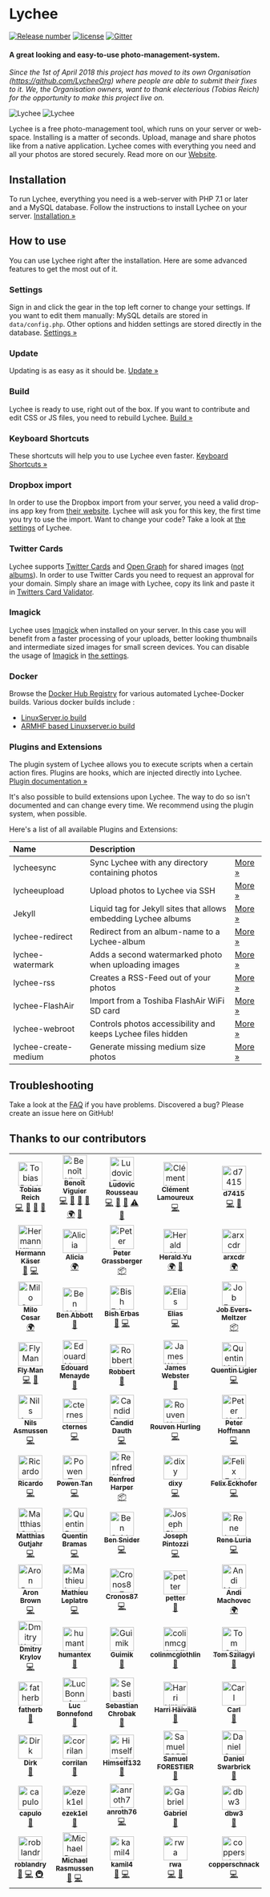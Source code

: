 # Lychee

[![Release number](https://img.shields.io/github/release/LycheeOrg/Lychee.svg)](https://github.com/LycheeOrg/Lychee/releases)
[![license](https://img.shields.io/github/license/LycheeOrg/Lychee.svg)](https://github.com/LycheeOrg/Lychee/blob/master/LICENSE)
[![Gitter](https://img.shields.io/gitter/room/LycheeOrg/Lobby.svg?logo=gitter)](https://gitter.im/LycheeOrg/Lobby)


#### A great looking and easy-to-use photo-management-system.

*Since the 1st of April 2018 this project has moved to its own Organisation (https://github.com/LycheeOrg) where people are able to submit their fixes to it. We, the Organisation owners, want to thank electerious (Tobias Reich) for the opportunity to make this project live on.*

![Lychee](https://camo.githubusercontent.com/b9010f02c634219795950e034f511f4cf4af5c60/68747470733a2f2f732e656c6563746572696f75732e636f6d2f696d616765732f6c79636865652f312e6a706567)
![Lychee](https://camo.githubusercontent.com/5484591f0b15b6ba27d4845b292cc5d3a988b3b9/68747470733a2f2f732e656c6563746572696f75732e636f6d2f696d616765732f6c79636865652f322e6a706567)

Lychee is a free photo-management tool, which runs on your server or web-space. Installing is a matter of seconds. Upload, manage and share photos like from a native application. Lychee comes with everything you need and all your photos are stored securely. Read more on our [Website](https://LycheeOrg.github.io).

## Installation

To run Lychee, everything you need is a web-server with PHP 7.1 or later and a MySQL database. Follow the instructions to install Lychee on your server. [Installation &#187;](https://github.com/LycheeOrg/Lychee/wiki/Installation)

## How to use

You can use Lychee right after the installation. Here are some advanced features to get the most out of it.

### Settings

Sign in and click the gear in the top left corner to change your settings. If you want to edit them manually: MySQL details are stored in `data/config.php`. Other options and hidden settings are stored directly in the database. [Settings &#187;](https://github.com/LycheeOrg/Lychee/wiki/Settings)

### Update

Updating is as easy as it should be.  [Update &#187;](https://github.com/LycheeOrg/Lychee/wiki/Update)

### Build

Lychee is ready to use, right out of the box. If you want to contribute and edit CSS or JS files, you need to rebuild Lychee. [Build &#187;](https://github.com/LycheeOrg/Lychee/wiki/Build)

### Keyboard Shortcuts

These shortcuts will help you to use Lychee even faster. [Keyboard Shortcuts &#187;](https://github.com/LycheeOrg/Lychee/wiki/Keyboard%20Shortcuts)

### Dropbox import

In order to use the Dropbox import from your server, you need a valid drop-ins app key from [their website](https://www.dropbox.com/developers/apps/create). Lychee will ask you for this key, the first time you try to use the import. Want to change your code? Take a look at [the settings](https://github.com/LycheeOrg/Lychee/wiki/Settings) of Lychee.

### Twitter Cards

Lychee supports [Twitter Cards](https://dev.twitter.com/docs/cards) and [Open Graph](http://opengraphprotocol.org) for shared images ([not albums](https://github.com/electerious/Lychee/issues/384)). In order to use Twitter Cards you need to request an approval for your domain. Simply share an image with Lychee, copy its link and paste it in [Twitters Card Validator](https://dev.twitter.com/docs/cards/validation/validator).

### Imagick

Lychee uses [Imagick](https://www.imagemagick.org) when installed on your server. In this case you will benefit from a faster processing of your uploads, better looking thumbnails and intermediate sized images for small screen devices. You can disable the usage of [Imagick](https://www.imagemagick.org) in [the settings](https://github.com/LycheeOrg/Lychee/wiki/Settings).

### Docker

Browse the [Docker Hub Registry](https://hub.docker.com/r/) for various automated Lychee-Docker builds.
Various docker builds include :
- [LinuxServer.io build](https://hub.docker.com/r/linuxserver/lychee/)
- [ARMHF based Linuxserver.io build](https://hub.docker.com/r/lsioarmhf/lychee/)

### Plugins and Extensions

The plugin system of Lychee allows you to execute scripts when a certain action fires. Plugins are hooks, which are injected directly into Lychee. [Plugin documentation &#187;](https://github.com/LycheeOrg/Lychee/wiki/Plugins)

It's also possible to build extensions upon Lychee. The way to do so isn't documented and can change every time. We recommend using the plugin system, when possible.

Here's a list of all available Plugins and Extensions:

| Name | Description | |
|:-----------|:------------|:------------|
| lycheesync | Sync Lychee with any directory containing photos | [More &#187;](https://github.com/GustavePate/lycheesync) |
| lycheeupload | Upload photos to Lychee via SSH | [More &#187;](https://github.com/r0x0r/lycheeupload) |
| Jekyll | Liquid tag for Jekyll sites that allows embedding Lychee albums | [More &#187;](https://gist.github.com/tobru/9171700) |
| lychee-redirect | Redirect from an album-name to a Lychee-album | [More &#187;](https://github.com/electerious/lychee-redirect) |
| lychee-watermark | Adds a second watermarked photo when uploading images | [More &#187;](https://github.com/electerious/lychee-watermark) |
| lychee-rss | Creates a RSS-Feed out of your photos | [More &#187;](https://github.com/cternes/Lychee-RSS) |
| lychee-FlashAir | Import from a Toshiba FlashAir WiFi SD card | [More &#187;](https://github.com/mhp/Lychee-FlashAir) |
| lychee-webroot | Controls photos accessibility and keeps Lychee files hidden | [More &#187;](https://github.com/Bramas/lychee-webroot) |
| lychee-create-medium | Generate missing medium size photos | [More &#187;](https://github.com/Bramas/lychee-create-medium) |

## Troubleshooting

Take a look at the [FAQ](https://github.com/LycheeOrg/Lychee/wiki/FAQ) if you have problems. Discovered a bug? Please create an issue here on GitHub!


## Thanks to our contributors

<!-- ALL-CONTRIBUTORS-LIST:START - Do not remove or modify this section -->
<!-- prettier-ignore -->
<table>
  <tr>
    <td align="center"><a href="http://electerious.com"><img src="https://avatars1.githubusercontent.com/u/499088?v=4" width="48px;" alt="Tobias Reich"/><br /><sub><b>Tobias Reich</b></sub></a><br /><a href="https://github.com/LycheeOrg/Lychee/commits?author=electerious" title="Code">💻</a> <a href="https://github.com/LycheeOrg/Lychee/commits?author=electerious" title="Documentation">📖</a> <a href="https://github.com/LycheeOrg/Lychee/issues?q=author%3Aelecterious" title="Bug reports">🐛</a> <a href="#design-electerious" title="Design">🎨</a></td>
    <td align="center"><a href="https://github.com/ildyria"><img src="https://avatars3.githubusercontent.com/u/627094?v=4" width="48px;" alt="Benoît Viguier"/><br /><sub><b>Benoît Viguier</b></sub></a><br /><a href="https://github.com/LycheeOrg/Lychee/commits?author=ildyria" title="Code">💻</a> <a href="https://github.com/LycheeOrg/Lychee/issues?q=author%3Aildyria" title="Bug reports">🐛</a> <a href="#design-ildyria" title="Design">🎨</a> <a href="https://github.com/LycheeOrg/Lychee/commits?author=ildyria" title="Documentation">📖</a> <a href="#translation-ildyria" title="Translation">🌍</a> <a href="#review-ildyria" title="Reviewed Pull Requests">👀</a></td>
    <td align="center"><a href="http://ludovicrousseau.blogspot.com/"><img src="https://avatars1.githubusercontent.com/u/398496?v=4" width="48px;" alt="Ludovic Rousseau"/><br /><sub><b>Ludovic Rousseau</b></sub></a><br /><a href="https://github.com/LycheeOrg/Lychee/commits?author=LudovicRousseau" title="Code">💻</a> <a href="https://github.com/LycheeOrg/Lychee/issues?q=author%3ALudovicRousseau" title="Bug reports">🐛</a> <a href="https://github.com/LycheeOrg/Lychee/commits?author=LudovicRousseau" title="Documentation">📖</a> <a href="https://github.com/LycheeOrg/Lychee/commits?author=LudovicRousseau" title="Tests">⚠️</a> <a href="#review-LudovicRousseau" title="Reviewed Pull Requests">👀</a></td>
    <td align="center"><a href="http://www.clementlamoureux.fr"><img src="https://avatars2.githubusercontent.com/u/2447419?v=4" width="48px;" alt="Clément Lamoureux"/><br /><sub><b>Clément Lamoureux</b></sub></a><br /><a href="https://github.com/LycheeOrg/Lychee/commits?author=clementlamoureux" title="Code">💻</a></td>
    <td align="center"><a href="https://github.com/d7415"><img src="https://avatars3.githubusercontent.com/u/1611702?v=4" width="48px;" alt="d7415"/><br /><sub><b>d7415</b></sub></a><br /><a href="https://github.com/LycheeOrg/Lychee/commits?author=d7415" title="Code">💻</a> <a href="https://github.com/LycheeOrg/Lychee/issues?q=author%3Ad7415" title="Bug reports">🐛</a></td>
    <td align="center"><a href="https://github.com/bennettscience"><img src="https://avatars3.githubusercontent.com/u/3878010?v=4" width="48px;" alt="Brian"/><br /><sub><b>Brian</b></sub></a><br /><a href="https://github.com/LycheeOrg/Lychee/commits?author=bennettscience" title="Code">💻</a> <a href="https://github.com/LycheeOrg/Lychee/issues?q=author%3Abennettscience" title="Bug reports">🐛</a></td>
  </tr>
  <tr>
    <td align="center"><a href="http://volt.io"><img src="https://avatars2.githubusercontent.com/u/129883?v=4" width="48px;" alt="Hermann Käser"/><br /><sub><b>Hermann Käser</b></sub></a><br /><a href="https://github.com/LycheeOrg/Lychee/issues?q=author%3Ahermzz" title="Bug reports">🐛</a> <a href="https://github.com/LycheeOrg/Lychee/commits?author=hermzz" title="Code">💻</a></td>
    <td align="center"><a href="https://github.com/deatheguard"><img src="https://avatars1.githubusercontent.com/u/43773363?v=4" width="48px;" alt="Alicia"/><br /><sub><b>Alicia</b></sub></a><br /><a href="#translation-deatheguard" title="Translation">🌍</a></td>
    <td align="center"><a href="http://petergrassberger.com"><img src="https://avatars0.githubusercontent.com/u/666289?v=4" width="48px;" alt="Peter Grassberger"/><br /><sub><b>Peter Grassberger</b></sub></a><br /><a href="#platform-PeterTheOne" title="Packaging/porting to new platform">📦</a></td>
    <td align="center"><a href="https://twitter.com/herald_yu"><img src="https://avatars2.githubusercontent.com/u/3388604?v=4" width="48px;" alt="Herald Yu"/><br /><sub><b>Herald Yu</b></sub></a><br /><a href="#translation-yuhr123" title="Translation">🌍</a> <a href="https://github.com/LycheeOrg/Lychee/issues?q=author%3Ayuhr123" title="Bug reports">🐛</a></td>
    <td align="center"><a href="https://github.com/arxcdr"><img src="https://avatars0.githubusercontent.com/u/34399111?v=4" width="48px;" alt="arxcdr"/><br /><sub><b>arxcdr</b></sub></a><br /><a href="#translation-arxcdr" title="Translation">🌍</a></td>
    <td align="center"><a href="https://github.com/jeyca"><img src="https://avatars0.githubusercontent.com/u/37297730?v=4" width="48px;" alt="jeyca"/><br /><sub><b>jeyca</b></sub></a><br /><a href="https://github.com/LycheeOrg/Lychee/issues?q=author%3Ajeyca" title="Bug reports">🐛</a></td>
  </tr>
  <tr>
    <td align="center"><a href="http://mcesar.nl"><img src="https://avatars2.githubusercontent.com/u/5261909?v=4" width="48px;" alt="Milo Cesar"/><br /><sub><b>Milo Cesar</b></sub></a><br /><a href="#translation-milo526" title="Translation">🌍</a></td>
    <td align="center"><a href="https://github.com/benabbottnz"><img src="https://avatars2.githubusercontent.com/u/2616473?v=4" width="48px;" alt="Ben Abbott"/><br /><sub><b>Ben Abbott</b></sub></a><br /><a href="https://github.com/LycheeOrg/Lychee/commits?author=benabbottnz" title="Documentation">📖</a></td>
    <td align="center"><a href="https://github.com/bisherbas"><img src="https://avatars3.githubusercontent.com/u/42714627?v=4" width="48px;" alt="Bish Erbas"/><br /><sub><b>Bish Erbas</b></sub></a><br /><a href="https://github.com/LycheeOrg/Lychee/issues?q=author%3Abisherbas" title="Bug reports">🐛</a> <a href="https://github.com/LycheeOrg/Lychee/commits?author=bisherbas" title="Code">💻</a></td>
    <td align="center"><a href="https://github.com/elias-fauser"><img src="https://avatars1.githubusercontent.com/u/6170129?v=4" width="48px;" alt="Elias"/><br /><sub><b>Elias</b></sub></a><br /><a href="https://github.com/LycheeOrg/Lychee/commits?author=elias-fauser" title="Code">💻</a></td>
    <td align="center"><a href="https://github.com/jobevers"><img src="https://avatars2.githubusercontent.com/u/2380127?v=4" width="48px;" alt="Job Evers‐Meltzer"/><br /><sub><b>Job Evers‐Meltzer</b></sub></a><br /><a href="#platform-jobevers" title="Packaging/porting to new platform">📦</a></td>
    <td align="center"><a href="https://captnemo.in"><img src="https://avatars3.githubusercontent.com/u/584253?v=4" width="48px;" alt="Nemo"/><br /><sub><b>Nemo</b></sub></a><br /><a href="https://github.com/LycheeOrg/Lychee/commits?author=captn3m0" title="Code">💻</a></td>
  </tr>
  <tr>
    <td align="center"><a href="https://github.com/fly-man-"><img src="https://avatars2.githubusercontent.com/u/115279?v=4" width="48px;" alt="Fly Man"/><br /><sub><b>Fly Man</b></sub></a><br /><a href="https://github.com/LycheeOrg/Lychee/commits?author=fly-man-" title="Code">💻</a> <a href="https://github.com/LycheeOrg/Lychee/commits?author=fly-man-" title="Documentation">📖</a></td>
    <td align="center"><a href="https://edouardmenayde.fr"><img src="https://avatars0.githubusercontent.com/u/6023858?v=4" width="48px;" alt="Edouard Menayde"/><br /><sub><b>Edouard Menayde</b></sub></a><br /><a href="https://github.com/LycheeOrg/Lychee/commits?author=edouardmenayde" title="Documentation">📖</a></td>
    <td align="center"><a href="https://www.robbertluit.be"><img src="https://avatars3.githubusercontent.com/u/10846766?v=4" width="48px;" alt="Robbert"/><br /><sub><b>Robbert</b></sub></a><br /><a href="https://github.com/LycheeOrg/Lychee/commits?author=RobLui" title="Documentation">📖</a></td>
    <td align="center"><a href="https://github.com/jimmcslim"><img src="https://avatars1.githubusercontent.com/u/285469?v=4" width="48px;" alt="James Webster"/><br /><sub><b>James Webster</b></sub></a><br /><a href="https://github.com/LycheeOrg/Lychee/commits?author=jimmcslim" title="Documentation">📖</a></td>
    <td align="center"><a href="http://www.qligier.ch"><img src="https://avatars3.githubusercontent.com/u/3299399?v=4" width="48px;" alt="Quentin Ligier"/><br /><sub><b>Quentin Ligier</b></sub></a><br /><a href="https://github.com/LycheeOrg/Lychee/commits?author=qligier" title="Code">💻</a></td>
    <td align="center"><a href="https://github.com/mhp"><img src="https://avatars1.githubusercontent.com/u/5925?v=4" width="48px;" alt="Michael Procter"/><br /><sub><b>Michael Procter</b></sub></a><br /><a href="https://github.com/LycheeOrg/Lychee/commits?author=mhp" title="Code">💻</a></td>
  </tr>
  <tr>
    <td align="center"><a href="http://www.script-solution.de"><img src="https://avatars3.githubusercontent.com/u/185603?v=4" width="48px;" alt="Nils Asmussen"/><br /><sub><b>Nils Asmussen</b></sub></a><br /><a href="https://github.com/LycheeOrg/Lychee/commits?author=hrniels" title="Code">💻</a></td>
    <td align="center"><a href="https://github.com/cternes"><img src="https://avatars3.githubusercontent.com/u/928198?v=4" width="48px;" alt="cternes"/><br /><sub><b>cternes</b></sub></a><br /><a href="https://github.com/LycheeOrg/Lychee/commits?author=cternes" title="Code">💻</a></td>
    <td align="center"><a href="https://github.com/cdauth"><img src="https://avatars3.githubusercontent.com/u/1801792?v=4" width="48px;" alt="Candid Dauth"/><br /><sub><b>Candid Dauth</b></sub></a><br /><a href="https://github.com/LycheeOrg/Lychee/commits?author=cdauth" title="Code">💻</a></td>
    <td align="center"><a href="https://rhurling.de"><img src="https://avatars2.githubusercontent.com/u/840655?v=4" width="48px;" alt="Rouven Hurling"/><br /><sub><b>Rouven Hurling</b></sub></a><br /><a href="https://github.com/LycheeOrg/Lychee/commits?author=rhurling" title="Code">💻</a></td>
    <td align="center"><a href="http://hoffmanns-eck.blogspot.com/"><img src="https://avatars2.githubusercontent.com/u/432592?v=4" width="48px;" alt="Peter Hoffmann"/><br /><sub><b>Peter Hoffmann</b></sub></a><br /><a href="https://github.com/LycheeOrg/Lychee/commits?author=HoffmannP" title="Code">💻</a></td>
    <td align="center"><a href="https://github.com/djdallmann"><img src="https://avatars1.githubusercontent.com/u/7385812?v=4" width="48px;" alt="djdallmann"/><br /><sub><b>djdallmann</b></sub></a><br /><a href="https://github.com/LycheeOrg/Lychee/commits?author=djdallmann" title="Code">💻</a></td>
  </tr>
  <tr>
    <td align="center"><a href="https://github.com/bb-Ricardo"><img src="https://avatars0.githubusercontent.com/u/771836?v=4" width="48px;" alt="Ricardo"/><br /><sub><b>Ricardo</b></sub></a><br /><a href="https://github.com/LycheeOrg/Lychee/commits?author=bb-Ricardo" title="Code">💻</a></td>
    <td align="center"><a href="https://github.com/powentan"><img src="https://avatars3.githubusercontent.com/u/168433?v=4" width="48px;" alt="Powen Tan"/><br /><sub><b>Powen Tan</b></sub></a><br /><a href="https://github.com/LycheeOrg/Lychee/commits?author=powentan" title="Code">💻</a></td>
    <td align="center"><a href="http://renf.red"><img src="https://avatars0.githubusercontent.com/u/3800339?v=4" width="48px;" alt="Renfred Harper"/><br /><sub><b>Renfred Harper</b></sub></a><br /><a href="#platform-renfredxh" title="Packaging/porting to new platform">📦</a></td>
    <td align="center"><a href="https://github.com/dixy"><img src="https://avatars1.githubusercontent.com/u/1023798?v=4" width="48px;" alt="dixy"/><br /><sub><b>dixy</b></sub></a><br /><a href="https://github.com/LycheeOrg/Lychee/commits?author=dixy" title="Code">💻</a></td>
    <td align="center"><a href="https://tribut.de"><img src="https://avatars2.githubusercontent.com/u/719105?v=4" width="48px;" alt="Felix Eckhofer"/><br /><sub><b>Felix Eckhofer</b></sub></a><br /><a href="https://github.com/LycheeOrg/Lychee/commits?author=tribut" title="Code">💻</a></td>
    <td align="center"><a href="https://github.com/karlak"><img src="https://avatars0.githubusercontent.com/u/591411?v=4" width="48px;" alt="Bocquet Aldric"/><br /><sub><b>Bocquet Aldric</b></sub></a><br /><a href="https://github.com/LycheeOrg/Lychee/commits?author=karlak" title="Code">💻</a></td>
  </tr>
  <tr>
    <td align="center"><a href="https://matthias-gutjahr.de"><img src="https://avatars3.githubusercontent.com/u/68414?v=4" width="48px;" alt="Matthias Gutjahr"/><br /><sub><b>Matthias Gutjahr</b></sub></a><br /><a href="https://github.com/LycheeOrg/Lychee/commits?author=mattsches" title="Code">💻</a></td>
    <td align="center"><a href="http://bramas.fr"><img src="https://avatars2.githubusercontent.com/u/835068?v=4" width="48px;" alt="Quentin Bramas"/><br /><sub><b>Quentin Bramas</b></sub></a><br /><a href="https://github.com/LycheeOrg/Lychee/commits?author=Bramas" title="Code">💻</a></td>
    <td align="center"><a href="http://www.bensnider.com/"><img src="https://avatars2.githubusercontent.com/u/57701?v=4" width="48px;" alt="Ben Snider"/><br /><sub><b>Ben Snider</b></sub></a><br /><a href="https://github.com/LycheeOrg/Lychee/commits?author=stupergenius" title="Code">💻</a></td>
    <td align="center"><a href="http://pintozzi.com"><img src="https://avatars1.githubusercontent.com/u/39943?v=4" width="48px;" alt="Joseph Pintozzi"/><br /><sub><b>Joseph Pintozzi</b></sub></a><br /><a href="https://github.com/LycheeOrg/Lychee/commits?author=pyro2927" title="Code">💻</a></td>
    <td align="center"><a href="https://github.com/reneluria"><img src="https://avatars3.githubusercontent.com/u/1652160?v=4" width="48px;" alt="Rene Luria"/><br /><sub><b>Rene Luria</b></sub></a><br /><a href="https://github.com/LycheeOrg/Lychee/commits?author=reneluria" title="Code">💻</a></td>
    <td align="center"><a href="https://nilswindisch.de"><img src="https://avatars3.githubusercontent.com/u/914680?v=4" width="48px;" alt="Nils Windisch"/><br /><sub><b>Nils Windisch</b></sub></a><br /><a href="https://github.com/LycheeOrg/Lychee/commits?author=nilswindisch" title="Documentation">📖</a></td>
  </tr>
  <tr>
    <td align="center"><a href="http://www.birdwingfx.com"><img src="https://avatars1.githubusercontent.com/u/6484397?v=4" width="48px;" alt="Aron Brown"/><br /><sub><b>Aron Brown</b></sub></a><br /><a href="https://github.com/LycheeOrg/Lychee/commits?author=birdwing" title="Code">💻</a></td>
    <td align="center"><a href="http://mathieu-leplatre.info"><img src="https://avatars2.githubusercontent.com/u/546692?v=4" width="48px;" alt="Mathieu Leplatre"/><br /><sub><b>Mathieu Leplatre</b></sub></a><br /><a href="https://github.com/LycheeOrg/Lychee/commits?author=leplatrem" title="Code">💻</a></td>
    <td align="center"><a href="https://github.com/Cronos87"><img src="https://avatars1.githubusercontent.com/u/1923206?v=4" width="48px;" alt="Cronos87"/><br /><sub><b>Cronos87</b></sub></a><br /><a href="https://github.com/LycheeOrg/Lychee/commits?author=Cronos87" title="Code">💻</a></td>
    <td align="center"><a href="https://github.com/expiredemulsion"><img src="https://avatars3.githubusercontent.com/u/2619582?v=4" width="48px;" alt="petter"/><br /><sub><b>petter</b></sub></a><br /><a href="https://github.com/LycheeOrg/Lychee/issues?q=author%3Aexpiredemulsion" title="Bug reports">🐛</a></td>
    <td align="center"><a href="https://github.com/andimachovec"><img src="https://avatars2.githubusercontent.com/u/26166277?v=4" width="48px;" alt="Andi Machovec"/><br /><sub><b>Andi Machovec</b></sub></a><br /><a href="#translation-andimachovec" title="Translation">🌍</a></td>
    <td align="center"><a href="https://github.com/mkiric"><img src="https://avatars2.githubusercontent.com/u/2616406?v=4" width="48px;" alt="mkiric"/><br /><sub><b>mkiric</b></sub></a><br /><a href="https://github.com/LycheeOrg/Lychee/commits?author=mkiric" title="Code">💻</a></td>
  </tr>
  <tr>
    <td align="center"><a href="https://github.com/pentabion"><img src="https://avatars1.githubusercontent.com/u/8767374?v=4" width="48px;" alt="Dmitry Krylov"/><br /><sub><b>Dmitry Krylov</b></sub></a><br /><a href="https://github.com/LycheeOrg/Lychee/commits?author=pentabion" title="Code">💻</a></td>
    <td align="center"><a href="https://github.com/humantex"><img src="https://avatars0.githubusercontent.com/u/16087649?v=4" width="48px;" alt="humantex"/><br /><sub><b>humantex</b></sub></a><br /><a href="https://github.com/LycheeOrg/Lychee/issues?q=author%3Ahumantex" title="Bug reports">🐛</a></td>
    <td align="center"><a href="https://github.com/Guimik"><img src="https://avatars1.githubusercontent.com/u/31242178?v=4" width="48px;" alt="Guimik"/><br /><sub><b>Guimik</b></sub></a><br /><a href="https://github.com/LycheeOrg/Lychee/issues?q=author%3AGuimik" title="Bug reports">🐛</a></td>
    <td align="center"><a href="https://github.com/colinmcglothlin"><img src="https://avatars2.githubusercontent.com/u/33700226?v=4" width="48px;" alt="colinmcglothlin"/><br /><sub><b>colinmcglothlin</b></sub></a><br /><a href="https://github.com/LycheeOrg/Lychee/issues?q=author%3Acolinmcglothlin" title="Bug reports">🐛</a></td>
    <td align="center"><a href="https://tomszilagyi.github.io"><img src="https://avatars0.githubusercontent.com/u/5454768?v=4" width="48px;" alt="Tom Szilagyi"/><br /><sub><b>Tom Szilagyi</b></sub></a><br /><a href="https://github.com/LycheeOrg/Lychee/issues?q=author%3Atomszilagyi" title="Bug reports">🐛</a></td>
    <td align="center"><a href="https://cryptomilk.org/"><img src="https://avatars1.githubusercontent.com/u/545480?v=4" width="48px;" alt="Andreas Schneider"/><br /><sub><b>Andreas Schneider</b></sub></a><br /><a href="https://github.com/LycheeOrg/Lychee/issues?q=author%3Acryptomilk" title="Bug reports">🐛</a></td>
  </tr>
  <tr>
    <td align="center"><a href="https://github.com/fatherb"><img src="https://avatars1.githubusercontent.com/u/4437677?v=4" width="48px;" alt="fatherb"/><br /><sub><b>fatherb</b></sub></a><br /><a href="https://github.com/LycheeOrg/Lychee/issues?q=author%3Afatherb" title="Bug reports">🐛</a></td>
    <td align="center"><a href="https://github.com/lbonnefond"><img src="https://avatars2.githubusercontent.com/u/24911821?v=4" width="48px;" alt="Luc Bonnefond"/><br /><sub><b>Luc Bonnefond</b></sub></a><br /><a href="https://github.com/LycheeOrg/Lychee/issues?q=author%3Albonnefond" title="Bug reports">🐛</a></td>
    <td align="center"><a href="https://github.com/chrobs"><img src="https://avatars0.githubusercontent.com/u/159185?v=4" width="48px;" alt="Sebastian Chrobak"/><br /><sub><b>Sebastian Chrobak</b></sub></a><br /><a href="https://github.com/LycheeOrg/Lychee/issues?q=author%3Achrobs" title="Bug reports">🐛</a></td>
    <td align="center"><a href="https://github.com/haivala"><img src="https://avatars2.githubusercontent.com/u/3918267?v=4" width="48px;" alt="Harri Häivälä"/><br /><sub><b>Harri Häivälä</b></sub></a><br /><a href="https://github.com/LycheeOrg/Lychee/issues?q=author%3Ahaivala" title="Bug reports">🐛</a></td>
    <td align="center"><a href="https://github.com/lord-carlos"><img src="https://avatars2.githubusercontent.com/u/155855?v=4" width="48px;" alt="Carl"/><br /><sub><b>Carl</b></sub></a><br /><a href="https://github.com/LycheeOrg/Lychee/issues?q=author%3Alord-carlos" title="Bug reports">🐛</a></td>
    <td align="center"><a href="https://github.com/yuukieve"><img src="https://avatars3.githubusercontent.com/u/25443872?v=4" width="48px;" alt="結城イヴ"/><br /><sub><b>結城イヴ</b></sub></a><br /><a href="https://github.com/LycheeOrg/Lychee/issues?q=author%3Ayuukieve" title="Bug reports">🐛</a></td>
  </tr>
  <tr>
    <td align="center"><a href="https://github.com/SerenaButler"><img src="https://avatars3.githubusercontent.com/u/35893306?v=4" width="48px;" alt="Dirk"/><br /><sub><b>Dirk</b></sub></a><br /><a href="https://github.com/LycheeOrg/Lychee/issues?q=author%3ASerenaButler" title="Bug reports">🐛</a></td>
    <td align="center"><a href="https://github.com/corrilan"><img src="https://avatars2.githubusercontent.com/u/33758018?v=4" width="48px;" alt="corrilan"/><br /><sub><b>corrilan</b></sub></a><br /><a href="https://github.com/LycheeOrg/Lychee/issues?q=author%3Acorrilan" title="Bug reports">🐛</a></td>
    <td align="center"><a href="https://github.com/Himself132"><img src="https://avatars2.githubusercontent.com/u/6908830?v=4" width="48px;" alt="Himself132"/><br /><sub><b>Himself132</b></sub></a><br /><a href="https://github.com/LycheeOrg/Lychee/issues?q=author%3AHimself132" title="Bug reports">🐛</a></td>
    <td align="center"><a href="http://git.forestier.app/HorlogeSkynet"><img src="https://avatars2.githubusercontent.com/u/5331869?v=4" width="48px;" alt="Samuel FORESTIER"/><br /><sub><b>Samuel FORESTIER</b></sub></a><br /><a href="https://github.com/LycheeOrg/Lychee/commits?author=HorlogeSkynet" title="Documentation">📖</a></td>
    <td align="center"><a href="https://github.com/dswarbrick"><img src="https://avatars0.githubusercontent.com/u/1667905?v=4" width="48px;" alt="Daniel Swarbrick"/><br /><sub><b>Daniel Swarbrick</b></sub></a><br /><a href="https://github.com/LycheeOrg/Lychee/issues?q=author%3Adswarbrick" title="Bug reports">🐛</a></td>
    <td align="center"><a href="https://github.com/johnnypark"><img src="https://avatars3.githubusercontent.com/u/677127?v=4" width="48px;" alt="Jonas"/><br /><sub><b>Jonas</b></sub></a><br /><a href="https://github.com/LycheeOrg/Lychee/commits?author=johnnypark" title="Code">💻</a></td>
  </tr>
  <tr>
    <td align="center"><a href="https://github.com/capulo"><img src="https://avatars2.githubusercontent.com/u/25885970?v=4" width="48px;" alt="capulo"/><br /><sub><b>capulo</b></sub></a><br /><a href="https://github.com/LycheeOrg/Lychee/issues?q=author%3Acapulo" title="Bug reports">🐛</a></td>
    <td align="center"><a href="https://github.com/ezek1el"><img src="https://avatars3.githubusercontent.com/u/15878321?v=4" width="48px;" alt="ezek1el"/><br /><sub><b>ezek1el</b></sub></a><br /><a href="https://github.com/LycheeOrg/Lychee/issues?q=author%3Aezek1el" title="Bug reports">🐛</a></td>
    <td align="center"><a href="https://github.com/anroth76"><img src="https://avatars0.githubusercontent.com/u/46268227?v=4" width="48px;" alt="anroth76"/><br /><sub><b>anroth76</b></sub></a><br /><a href="https://github.com/LycheeOrg/Lychee/commits?author=anroth76" title="Code">💻</a></td>
    <td align="center"><a href="https://loh.re"><img src="https://avatars0.githubusercontent.com/u/5897819?v=4" width="48px;" alt="Gabriel"/><br /><sub><b>Gabriel</b></sub></a><br /><a href="https://github.com/LycheeOrg/Lychee/issues?q=author%3AGabbalo" title="Bug reports">🐛</a></td>
    <td align="center"><a href="https://github.com/dbw3"><img src="https://avatars2.githubusercontent.com/u/9830202?v=4" width="48px;" alt="dbw3"/><br /><sub><b>dbw3</b></sub></a><br /><a href="https://github.com/LycheeOrg/Lychee/issues?q=author%3Adbw3" title="Bug reports">🐛</a></td>
    <td align="center"><a href="https://federicoleva.eu"><img src="https://avatars2.githubusercontent.com/u/901528?v=4" width="48px;" alt="nemobis"/><br /><sub><b>nemobis</b></sub></a><br /><a href="https://github.com/LycheeOrg/Lychee/commits?author=nemobis" title="Documentation">📖</a></td>
  </tr>
  <tr>
    <td align="center"><a href="https://github.com/roblandry"><img src="https://avatars1.githubusercontent.com/u/1853884?v=4" width="48px;" alt="roblandry"/><br /><sub><b>roblandry</b></sub></a><br /><a href="https://github.com/LycheeOrg/Lychee/issues?q=author%3Aroblandry" title="Bug reports">🐛</a> <a href="https://github.com/LycheeOrg/Lychee/commits?author=roblandry" title="Code">💻</a> <a href="#infra-roblandry" title="Infrastructure (Hosting, Build-Tools, etc)">🚇</a></td>
    <td align="center"><a href="https://github.com/mir07"><img src="https://avatars0.githubusercontent.com/u/2576455?v=4" width="48px;" alt="Michael Rasmussen"/><br /><sub><b>Michael Rasmussen</b></sub></a><br /><a href="https://github.com/LycheeOrg/Lychee/issues?q=author%3Amir07" title="Bug reports">🐛</a> <a href="https://github.com/LycheeOrg/Lychee/commits?author=mir07" title="Code">💻</a></td>
    <td align="center"><a href="https://github.com/kamil4"><img src="https://avatars0.githubusercontent.com/u/16415200?v=4" width="48px;" alt="kamil4"/><br /><sub><b>kamil4</b></sub></a><br /><a href="https://github.com/LycheeOrg/Lychee/issues?q=author%3Akamil4" title="Bug reports">🐛</a> <a href="https://github.com/LycheeOrg/Lychee/commits?author=kamil4" title="Code">💻</a></td>
    <td align="center"><a href="https://www.rw-foto.net"><img src="https://avatars2.githubusercontent.com/u/10488791?v=4" width="48px;" alt="rwa"/><br /><sub><b>rwa</b></sub></a><br /><a href="https://github.com/LycheeOrg/Lychee/commits?author=guzzisti" title="Code">💻</a> <a href="https://github.com/LycheeOrg/Lychee/issues?q=author%3Aguzzisti" title="Bug reports">🐛</a></td>
    <td align="center"><a href="https://github.com/copperschnack"><img src="https://avatars3.githubusercontent.com/u/14861913?v=4" width="48px;" alt="copperschnack"/><br /><sub><b>copperschnack</b></sub></a><br /><a href="https://github.com/LycheeOrg/Lychee/commits?author=copperschnack" title="Code">💻</a></td>
  </tr>
</table>

<!-- ALL-CONTRIBUTORS-LIST:END -->
